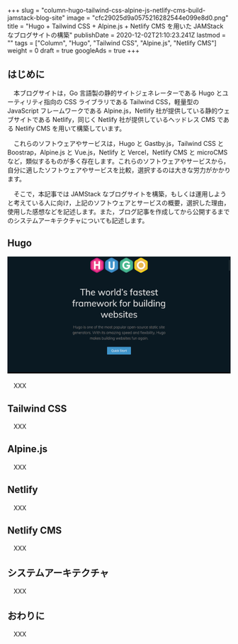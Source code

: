 +++
slug = "column-hugo-tailwind-css-alpine-js-netlify-cms-build-jamstack-blog-site"
image = "cfc29025d9a0575216282544e099e8d0.png"
title = "Hugo + Tailwind CSS + Alpine.js + Netlify CMS を用いた JAMStack なブログサイトの構築"
publishDate = 2020-12-02T21:10:23.241Z
lastmod = ""
tags = ["Column", "Hugo", "Tailwind CSS", "Alpine.js", "Netlify CMS"]
weight = 0
draft = true
googleAds = true
+++
## はじめに

　本ブログサイトは，Go 言語製の静的サイトジェネレーターである Hugo とユーティリティ指向の CSS ライブラリである Tailwind CSS，軽量型の JavaScript フレームワークである Alpine.js，Netlify 社が提供している静的ウェブサイトである Netlify，同じく Netlify 社が提供しているヘッドレス CMS である Netlify CMS を用いて構築しています。

　これらのソフトウェアやサービスは，Hugo と Gastby.js，Tailwind CSS と Boostrap，Alpine.js と Vue.js，Netlify と Vercel，Netlify CMS と microCMS など，類似するものが多く存在します。これらのソフトウェアやサービスから，自分に適したソフトウェアやサービスを比較，選択するのは大きな労力がかかります。

　そこで，本記事では JAMStack なブログサイトを構築，もしくは運用しようと考えている人に向け，上記のソフトウェアとサービスの概要，選択した理由，使用した感想などを記述します。また，ブログ記事を作成してから公開するまでのシステムアーキテクチャについても記述します。

## Hugo

[![Hugo](95a8716b0089229bb8afced7b37a656c.png)](https://gohugo.io/)

　XXX

## Tailwind CSS

　XXX

## Alpine.js

　XXX

## Netlify

　XXX

## Netlify CMS

　XXX

## システムアーキテクチャ

　XXX

## おわりに

　XXX